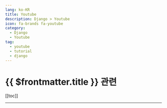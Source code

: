 ```yaml
---
lang: ko-KR
title: Youtube
description: Django > Youtube
icon: fa-brands fa-youtube
category:
  - Django
  - Youtube
tag: 
  - youtube
  - tutorial
  - django
---
```


# {{ $frontmatter.title }} 관련

[[toc]]

---

<MyYouTubeItems jsonName="yu-user-zx1rk8qx6q" /><!-- 실용주의 프로그래머 -->
<MyYouTubeItems jsonName="yu-thenewboston" /><!-- thenewboston -->
<MyYouTubeItems jsonName="yu-DaveGrayTeachesCode" /><!-- Dave Gray -->
<MyYouTubeItems jsonName="yu-ajudmeister" /><!-- Andreas Jud -->
<MyYouTubeItems jsonName="yu-NetNinja" /><!-- The Net Ninja -->

<TagLinks/>